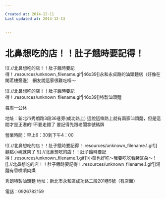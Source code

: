 ```yaml
---

Created at: 2014-12-11
Last updated at: 2014-12-13


---
```


# 北鼻想吃的店！！肚子餓時要記得！


![[.//北鼻想吃的店！！肚子餓時要記得！.resources/unknown_filename.gif\|46x39]]永和永貞路的汕頭麵店（好像在閑茗樓旁邊）
網友說這家很難吃噎～

![[.//北鼻想吃的店！！肚子餓時要記得！.resources/unknown_filename.gif\|46x39]]特製汕頭麵

每周一公休

地址：新北市秀朗路3段36巷旁(成功路上)
這說這條路上就有兩家汕頭麵，但是這間才是正港的!!不要走錯了
要記得先跟老闆拿號碼牌

營業時間：早上6：30到下午4：00

![[.//北鼻想吃的店！！肚子餓時要記得！.resources/unknown_filename.1.gif]]麵點小碗就夠了
![[.//北鼻想吃的店！！肚子餓時要記得！.resources/unknown_filename.1.gif]]小菜也好吃～我要吃吃看豬耳朵～
![[.//北鼻想吃的店！！肚子餓時要記得！.resources/unknown_filename.1.gif]]湯麵有香噴噴肉燥

秀朗特製汕頭麵
地址：新北市永和區成功路二段201巷5號（有店面）

電話：0926782159


